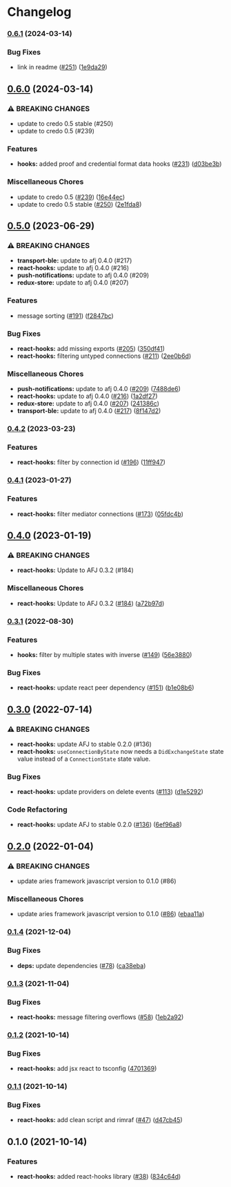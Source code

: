 # Changelog

### [0.6.1](https://www.github.com/openwallet-foundation/credo-ts-ext/compare/react-hooks-v0.6.0...react-hooks-v0.6.1) (2024-03-14)


### Bug Fixes

* link in readme ([#251](https://www.github.com/openwallet-foundation/credo-ts-ext/issues/251)) ([1e9da29](https://www.github.com/openwallet-foundation/credo-ts-ext/commit/1e9da29a1e77b53945c7b9b1ea669a91c16dc56c))

## [0.6.0](https://www.github.com/openwallet-foundation/credo-ts-ext/compare/react-hooks-v0.5.0...react-hooks-v0.6.0) (2024-03-14)


### ⚠ BREAKING CHANGES

* update to credo 0.5 stable (#250)
* update to credo 0.5 (#239)

### Features

* **hooks:** added proof and credential format data hooks ([#231](https://www.github.com/openwallet-foundation/credo-ts-ext/issues/231)) ([d03be3b](https://www.github.com/openwallet-foundation/credo-ts-ext/commit/d03be3bb5b5a448c30f3124bd6295bd678cf84ff))


### Miscellaneous Chores

* update to credo 0.5 ([#239](https://www.github.com/openwallet-foundation/credo-ts-ext/issues/239)) ([16e44ec](https://www.github.com/openwallet-foundation/credo-ts-ext/commit/16e44ec3134bf401bc98e89918a3cc5d223f90d6))
* update to credo 0.5 stable ([#250](https://www.github.com/openwallet-foundation/credo-ts-ext/issues/250)) ([2e1fda8](https://www.github.com/openwallet-foundation/credo-ts-ext/commit/2e1fda896d166306dc051284e7c8016cd8111f1d))

## [0.5.0](https://www.github.com/hyperledger/aries-framework-javascript-ext/compare/react-hooks-v0.4.2...react-hooks-v0.5.0) (2023-06-29)


### ⚠ BREAKING CHANGES

* **transport-ble:** update to afj 0.4.0 (#217)
* **react-hooks:** update to afj 0.4.0 (#216)
* **push-notifications:** update to afj 0.4.0 (#209)
* **redux-store:** update to afj 0.4.0 (#207)

### Features

* message sorting ([#191](https://www.github.com/hyperledger/aries-framework-javascript-ext/issues/191)) ([f2847bc](https://www.github.com/hyperledger/aries-framework-javascript-ext/commit/f2847bcad80518ed8c383d7e4af4f8cd35a1e68f))


### Bug Fixes

* **react-hooks:** add missing exports ([#205](https://www.github.com/hyperledger/aries-framework-javascript-ext/issues/205)) ([350df41](https://www.github.com/hyperledger/aries-framework-javascript-ext/commit/350df414d1e3010dec6aad11a0d9a6d8977e15d0))
* **react-hooks:** filtering untyped connections ([#211](https://www.github.com/hyperledger/aries-framework-javascript-ext/issues/211)) ([2ee0b6d](https://www.github.com/hyperledger/aries-framework-javascript-ext/commit/2ee0b6d152244c934ab8aaa9d3b569dcff70d0e3))


### Miscellaneous Chores

* **push-notifications:** update to afj 0.4.0 ([#209](https://www.github.com/hyperledger/aries-framework-javascript-ext/issues/209)) ([7488de6](https://www.github.com/hyperledger/aries-framework-javascript-ext/commit/7488de64ee029dd58b6452532b4ef067497678c6))
* **react-hooks:** update to afj 0.4.0 ([#216](https://www.github.com/hyperledger/aries-framework-javascript-ext/issues/216)) ([1a2df27](https://www.github.com/hyperledger/aries-framework-javascript-ext/commit/1a2df2788a642cc715d4a033526174eab486cfa0))
* **redux-store:** update to afj 0.4.0 ([#207](https://www.github.com/hyperledger/aries-framework-javascript-ext/issues/207)) ([241386c](https://www.github.com/hyperledger/aries-framework-javascript-ext/commit/241386c564a88e79806cd8366590dd55452804ac))
* **transport-ble:** update to afj 0.4.0 ([#217](https://www.github.com/hyperledger/aries-framework-javascript-ext/issues/217)) ([8f147d2](https://www.github.com/hyperledger/aries-framework-javascript-ext/commit/8f147d22fe46a4014c63a11ecfe919b3286e63b3))

### [0.4.2](https://www.github.com/hyperledger/aries-framework-javascript-ext/compare/react-hooks-v0.4.1...react-hooks-v0.4.2) (2023-03-23)


### Features

* **react-hooks:** filter by connection id ([#196](https://www.github.com/hyperledger/aries-framework-javascript-ext/issues/196)) ([11ff947](https://www.github.com/hyperledger/aries-framework-javascript-ext/commit/11ff9473feeb5549b2f9c9c081fb1a68e83afab5))

### [0.4.1](https://www.github.com/hyperledger/aries-framework-javascript-ext/compare/react-hooks-v0.4.0...react-hooks-v0.4.1) (2023-01-27)


### Features

* **react-hooks:** filter mediator connections ([#173](https://www.github.com/hyperledger/aries-framework-javascript-ext/issues/173)) ([05fdc4b](https://www.github.com/hyperledger/aries-framework-javascript-ext/commit/05fdc4bae546af8ef48fdeb026a035efc5535439))

## [0.4.0](https://www.github.com/hyperledger/aries-framework-javascript-ext/compare/react-hooks-v0.3.1...react-hooks-v0.4.0) (2023-01-19)


### ⚠ BREAKING CHANGES

* **react-hooks:** Update to AFJ 0.3.2 (#184)

### Miscellaneous Chores

* **react-hooks:** Update to AFJ 0.3.2 ([#184](https://www.github.com/hyperledger/aries-framework-javascript-ext/issues/184)) ([a72b97d](https://www.github.com/hyperledger/aries-framework-javascript-ext/commit/a72b97d0180e5ee8ac2b0d87f2745a427611ca42))

### [0.3.1](https://www.github.com/hyperledger/aries-framework-javascript-ext/compare/react-hooks-v0.3.0...react-hooks-v0.3.1) (2022-08-30)


### Features

* **hooks:** filter by multiple states with inverse ([#149](https://www.github.com/hyperledger/aries-framework-javascript-ext/issues/149)) ([56e3880](https://www.github.com/hyperledger/aries-framework-javascript-ext/commit/56e3880a51a72e1504ed051036c5e782ed53a684))


### Bug Fixes

* **react-hooks:** update react peer dependency ([#151](https://www.github.com/hyperledger/aries-framework-javascript-ext/issues/151)) ([b1e08b6](https://www.github.com/hyperledger/aries-framework-javascript-ext/commit/b1e08b658407b67018f945ca30ce8b8417226751))

## [0.3.0](https://www.github.com/hyperledger/aries-framework-javascript-ext/compare/react-hooks-v0.2.0...react-hooks-v0.3.0) (2022-07-14)


### ⚠ BREAKING CHANGES

* **react-hooks:** update AFJ to stable 0.2.0 (#136)
* **react-hooks:** `useConnectionByState` now needs a `DidExchangeState` state value instead of a `ConnectionState` state value.

### Bug Fixes

* **react-hooks:** update providers on delete events ([#113](https://www.github.com/hyperledger/aries-framework-javascript-ext/issues/113)) ([d1e5292](https://www.github.com/hyperledger/aries-framework-javascript-ext/commit/d1e52929275e69c963bb0dd35a878aba4f250bd9))


### Code Refactoring

* **react-hooks:** update AFJ to stable 0.2.0 ([#136](https://www.github.com/hyperledger/aries-framework-javascript-ext/issues/136)) ([6ef96a8](https://www.github.com/hyperledger/aries-framework-javascript-ext/commit/6ef96a8c01a8568b2c6d1808fbdce3b4476dd13b))

## [0.2.0](https://www.github.com/hyperledger/aries-framework-javascript-ext/compare/react-hooks-v0.1.4...react-hooks-v0.2.0) (2022-01-04)


### ⚠ BREAKING CHANGES

* update aries framework javascript version to 0.1.0 (#86)

### Miscellaneous Chores

* update aries framework javascript version to 0.1.0 ([#86](https://www.github.com/hyperledger/aries-framework-javascript-ext/issues/86)) ([ebaa11a](https://www.github.com/hyperledger/aries-framework-javascript-ext/commit/ebaa11a8f1c4588b020e870abd092a5813ec28ef))

### [0.1.4](https://www.github.com/hyperledger/aries-framework-javascript-ext/compare/react-hooks-v0.1.3...react-hooks-v0.1.4) (2021-12-04)


### Bug Fixes

* **deps:** update dependencies ([#78](https://www.github.com/hyperledger/aries-framework-javascript-ext/issues/78)) ([ca38eba](https://www.github.com/hyperledger/aries-framework-javascript-ext/commit/ca38eba50dbb524269865d4fbfcb2d33720d0b48))

### [0.1.3](https://www.github.com/hyperledger/aries-framework-javascript-ext/compare/react-hooks-v0.1.2...react-hooks-v0.1.3) (2021-11-04)


### Bug Fixes

* **react-hooks:** message filtering overflows ([#58](https://www.github.com/hyperledger/aries-framework-javascript-ext/issues/58)) ([1eb2a92](https://www.github.com/hyperledger/aries-framework-javascript-ext/commit/1eb2a92dcf28e7693ed75c7a00f234eea4782b1f))

### [0.1.2](https://www.github.com/hyperledger/aries-framework-javascript-ext/compare/react-hooks-v0.1.1...react-hooks-v0.1.2) (2021-10-14)


### Bug Fixes

* **react-hooks:** add jsx react to tsconfig ([4701369](https://www.github.com/hyperledger/aries-framework-javascript-ext/commit/47013691f173016860abbef0a7fc7541c33302c3))

### [0.1.1](https://www.github.com/hyperledger/aries-framework-javascript-ext/compare/react-hooks-v0.1.0...react-hooks-v0.1.1) (2021-10-14)


### Bug Fixes

* **react-hooks:** add clean script and rimraf ([#47](https://www.github.com/hyperledger/aries-framework-javascript-ext/issues/47)) ([d47cb45](https://www.github.com/hyperledger/aries-framework-javascript-ext/commit/d47cb45f220db5b04020494b2c438a05f8a55fb8))

## 0.1.0 (2021-10-14)


### Features

* **react-hooks:** added react-hooks library ([#38](https://www.github.com/hyperledger/aries-framework-javascript-ext/issues/38)) ([834c64d](https://www.github.com/hyperledger/aries-framework-javascript-ext/commit/834c64d4c4c928436920145bc52014c947ecaac8))
